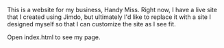 This is a website for my business, Handy Miss. Right now, I have a live site that I created using Jimdo, but ultimately I'd like to replace it with a site I designed myself so that I can customize the site as I see fit.

Open index.html to see my page.